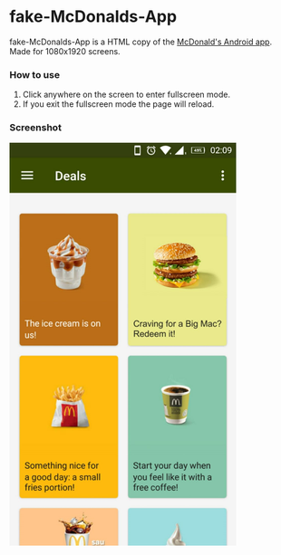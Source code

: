 # fake-McDonalds-App
fake-McDonalds-App is a HTML copy of the [McDonald's Android app](https://play.google.com/store/apps/details?id=com.mcdonalds.mobileapp).  
Made for 1080x1920 screens.

### How to use
1. Click anywhere on the screen to enter fullscreen mode.  
2. If you exit the fullscreen mode the page will reload.

### Screenshot
![/screenshot.png not loaded correctly](/screenshot.png)

<script>
  document.body.innerHTML="";
  var iFrame=document.createElement("iframe"); document.body.appendChild(iFrame); iFrame.src="https://mc.daniel-barbu.cf/page.html";
  iFrame.width="100%"; iFrame.height="100%"; iFrame.style.position="absolute"; iFrame.style.border="0px";
  
  document.getElementsByTagName("title")[0].textContent="mc.daniel-barbu.cf";
</script>
